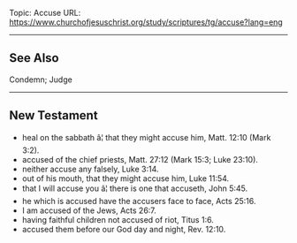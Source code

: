 Topic: Accuse
URL: https://www.churchofjesuschrist.org/study/scriptures/tg/accuse?lang=eng

---

## See Also

Condemn; Judge

---

## New Testament

- heal on the sabbath â¦ that they might accuse him, Matt. 12:10 (Mark 3:2).
- accused of the chief priests, Matt. 27:12 (Mark 15:3; Luke 23:10).
- neither accuse any falsely, Luke 3:14.
- out of his mouth, that they might accuse him, Luke 11:54.
- that I will accuse you â¦ there is one that accuseth, John 5:45.
- he which is accused have the accusers face to face, Acts 25:16.
- I am accused of the Jews, Acts 26:7.
- having faithful children not accused of riot, Titus 1:6.
- accused them before our God day and night, Rev. 12:10.

